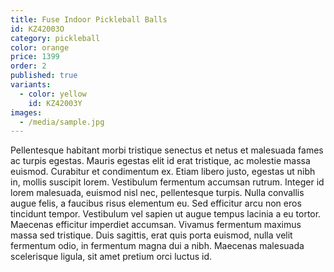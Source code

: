 ```yaml
---
title: Fuse Indoor Pickleball Balls
id: KZ42003O
category: pickleball
color: orange
price: 1399
order: 2
published: true
variants:
  - color: yellow
    id: KZ42003Y
images:
  - /media/sample.jpg
---
```


Pellentesque habitant morbi tristique senectus et netus et malesuada fames ac turpis egestas. Mauris egestas elit id erat tristique, ac molestie massa euismod. Curabitur et condimentum ex. Etiam libero justo, egestas ut nibh in, mollis suscipit lorem. Vestibulum fermentum accumsan rutrum. Integer id lorem malesuada, euismod nisl nec, pellentesque turpis. Nulla convallis augue felis, a faucibus risus elementum eu. Sed efficitur arcu non eros tincidunt tempor. Vestibulum vel sapien ut augue tempus lacinia a eu tortor. Maecenas efficitur imperdiet accumsan. Vivamus fermentum maximus massa sed tristique. Duis sagittis, erat quis porta euismod, nulla velit fermentum odio, in fermentum magna dui a nibh. Maecenas malesuada scelerisque ligula, sit amet pretium orci luctus id.